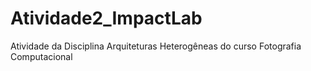 # Atividade2_ImpactLab
Atividade da Disciplina Arquiteturas Heterogêneas do curso Fotografia Computacional
